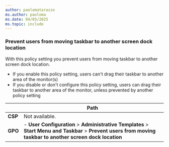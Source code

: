 ```yaml
---
author: paolomatarazzo
ms.author: paoloma
ms.date: 04/03/2025
ms.topic: include
---
```


### Prevent users from moving taskbar to another screen dock location

With this policy setting you prevent users from moving taskbar to another screen dock location.

- If you enable this policy setting, users can't drag their taskbar to another area of the monitor(s)
- If you disable or don't configure this policy setting, users can drag their taskbar to another area of the monitor, unless prevented by another policy setting

|  | Path |
|--|--|
| **CSP** | Not available. |
| **GPO** | - **User Configuration** > **Administrative Templates** > **Start Menu and Taskbar** > **Prevent users from moving taskbar to another screen dock location** |
